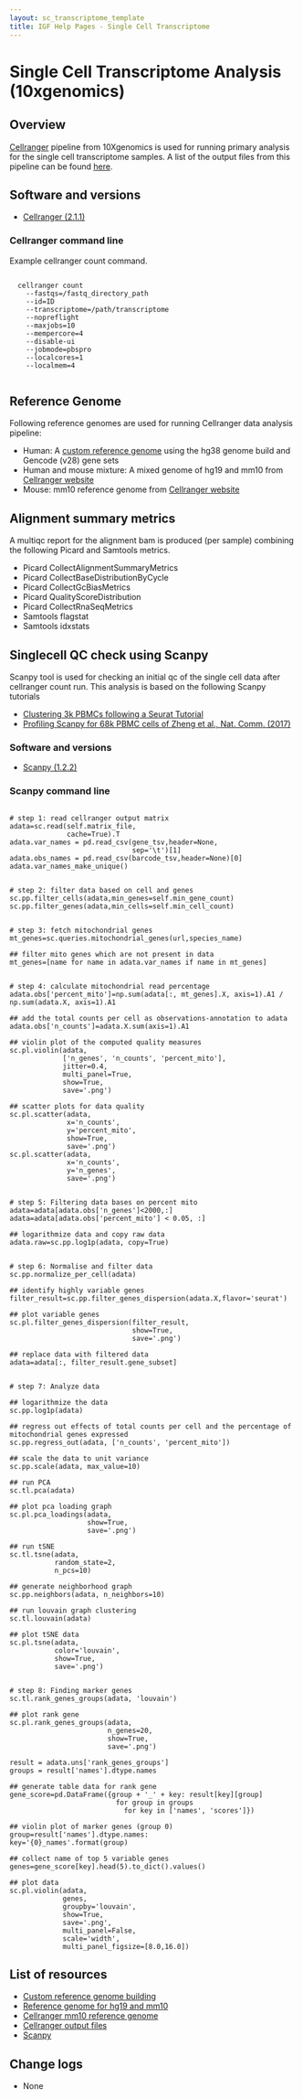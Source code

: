 ```yaml
---
layout: sc_transcriptome_template
title: IGF Help Pages - Single Cell Transcriptome
---
```


# Single Cell Transcriptome Analysis (10xgenomics)

## Overview

[Cellranger]((https://support.10xgenomics.com/single-cell-gene-expression/software/downloads/latest)) pipeline from 10Xgenomics is used for running primary analysis for the single cell transcriptome samples. A list of the output files from this pipeline can be found [here](https://support.10xgenomics.com/single-cell-gene-expression/software/pipelines/latest/output/overview).

## Software and versions

* [Cellranger (2.1.1)](https://support.10xgenomics.com/single-cell-gene-expression/software/downloads/latest)

### Cellranger command line
Example cellranger count command.

<pre><code>
  cellranger count 
    --fastqs=/fastq_directory_path 
    --id=ID 
    --transcriptome=/path/transcriptome
    --nopreflight 
    --maxjobs=10 
    --mempercore=4 
    --disable-ui 
    --jobmode=pbspro 
    --localcores=1 
    --localmem=4
    
</code></pre>


## Reference Genome

Following reference genomes are used for running Cellranger data analysis pipeline:

* Human: A [custom reference genome](https://support.10xgenomics.com/single-cell-gene-expression/software/pipelines/latest/advanced/references) using the hg38 genome build and Gencode (v28) gene sets
* Human and mouse mixture:  A mixed genome of hg19 and mm10 from [Cellranger website](http://cf.10xgenomics.com/supp/cell-exp/refdata-cellranger-hg19-and-mm10-2.1.0.tar.gz)
* Mouse: mm10 reference genome from [Cellranger website](http://cf.10xgenomics.com/supp/cell-exp/refdata-cellranger-mm10-2.1.0.tar.gz)


## Alignment summary metrics

A multiqc report for the alignment bam is produced (per sample) combining the following Picard and Samtools metrics.

* Picard CollectAlignmentSummaryMetrics
* Picard CollectBaseDistributionByCycle
* Picard CollectGcBiasMetrics
* Picard QualityScoreDistribution
* Picard CollectRnaSeqMetrics
* Samtools flagstat
* Samtools idxstats

## Singlecell QC check using Scanpy

Scanpy tool is used for checking an initial qc of the single cell data after cellranger count run. This analysis is based on the following Scanpy tutorials

 * [Clustering 3k PBMCs following a Seurat Tutorial](https://nbviewer.jupyter.org/github/theislab/scanpy_usage/blob/master/170505_seurat/seurat.ipynb)
 * [Profiling Scanpy for 68k PBMC cells of Zheng et al., Nat. Comm. (2017)](https://nbviewer.jupyter.org/github/theislab/scanpy_usage/blob/master/170503_zheng17/zheng17.ipynb)

### Software and versions

* [Scanpy (1.2.2)](https://scanpy.readthedocs.io/en/latest/)

### Scanpy command line

<pre><code>
# step 1: read cellranger output matrix
adata=sc.read(self.matrix_file,
              cache=True).T
adata.var_names = pd.read_csv(gene_tsv,header=None,
                              sep='\t')[1]
adata.obs_names = pd.read_csv(barcode_tsv,header=None)[0]
adata.var_names_make_unique()


# step 2: filter data based on cell and genes
sc.pp.filter_cells(adata,min_genes=self.min_gene_count)
sc.pp.filter_genes(adata,min_cells=self.min_cell_count)


# step 3: fetch mitochondrial genes
mt_genes=sc.queries.mitochondrial_genes(url,species_name)

## filter mito genes which are not present in data
mt_genes=[name for name in adata.var_names if name in mt_genes]           


# step 4: calculate mitochondrial read percentage
adata.obs['percent_mito']=np.sum(adata[:, mt_genes].X, axis=1).A1 / np.sum(adata.X, axis=1).A1

## add the total counts per cell as observations-annotation to adata
adata.obs['n_counts']=adata.X.sum(axis=1).A1

## violin plot of the computed quality measures                   
sc.pl.violin(adata,
             ['n_genes', 'n_counts', 'percent_mito'],
             jitter=0.4,
             multi_panel=True,
             show=True,
             save='.png')                                                 

## scatter plots for data quality    
sc.pl.scatter(adata,
              x='n_counts',
              y='percent_mito',
              show=True,
              save='.png')                                                    
sc.pl.scatter(adata,
              x='n_counts',
              y='n_genes',
              save='.png')                                                


# step 5: Filtering data bases on percent mito
adata=adata[adata.obs['n_genes']<2000,:]
adata=adata[adata.obs['percent_mito'] < 0.05, :]

## logarithmize data and copy raw data
adata.raw=sc.pp.log1p(adata, copy=True)                                   


# step 6: Normalise and filter data
sc.pp.normalize_per_cell(adata)

## identify highly variable genes
filter_result=sc.pp.filter_genes_dispersion(adata.X,flavor='seurat')

## plot variable genes            
sc.pl.filter_genes_dispersion(filter_result,
                              show=True,
                              save='.png')                                

## replace data with filtered data
adata=adata[:, filter_result.gene_subset]                                 


# step 7: Analyze data

## logarithmize the data
sc.pp.log1p(adata)

## regress out effects of total counts per cell and the percentage of mitochondrial genes expressed                                                        
sc.pp.regress_out(adata, ['n_counts', 'percent_mito'])  

## scale the data to unit variance                  
sc.pp.scale(adata, max_value=10)

## run PCA                                       
sc.tl.pca(adata)

## plot pca loading graph                                                          
sc.pl.pca_loadings(adata,
                   show=True,
                   save='.png')                                           

## run tSNE
sc.tl.tsne(adata,
           random_state=2,
           n_pcs=10)                       

## generate neighborhood graph                               
sc.pp.neighbors(adata, n_neighbors=10)

## run louvain graph clustering                                  
sc.tl.louvain(adata)

## plot tSNE data                                                  
sc.pl.tsne(adata,
           color='louvain',
           show=True,
           save='.png')                                                   


# step 8: Finding marker genes
sc.tl.rank_genes_groups(adata, 'louvain')

## plot rank gene
sc.pl.rank_genes_groups(adata,
                        n_genes=20,
                        show=True,
                        save='.png')                                      

result = adata.uns['rank_genes_groups']
groups = result['names'].dtype.names

## generate table data for rank gene
gene_score=pd.DataFrame({group + '_' + key: result[key][group]
                          for group in groups 
                            for key in ['names', 'scores']})               

## violin plot of marker genes (group 0)
group=result['names'].dtype.names:
key='{0}_names'.format(group)

## collect name of top 5 variable genes
genes=gene_score[key].head(5).to_dict().values()

## plot data
sc.pl.violin(adata,
             genes,
             groupby='louvain',
             show=True,
             save='.png',
             multi_panel=False,
             scale='width',
             multi_panel_figsize=[8.0,16.0])     </code></pre>

## List of resources

* [Custom reference genome building](https://support.10xgenomics.com/single-cell-gene-expression/software/pipelines/latest/advanced/references)
* [Reference genome for hg19 and mm10](http://cf.10xgenomics.com/supp/cell-exp/refdata-cellranger-hg19-and-mm10-2.1.0.tar.gz)
* [Cellranger mm10 reference genome](http://cf.10xgenomics.com/supp/cell-exp/refdata-cellranger-mm10-2.1.0.tar.gz)
* [Cellranger output files](https://support.10xgenomics.com/single-cell-gene-expression/software/pipelines/latest/output/overview)
* [Scanpy](https://scanpy.readthedocs.io/en/latest/)

## Change logs

* None
